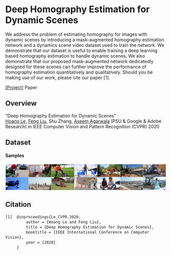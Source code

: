 # Deep Homography Estimation for Dynamic Scenes
We address the problem of estimating homography for images with dynamic scenes by introducing a mask-augmented homography estimation network and a dynamics scene video dataset used to train the network. We demonstrate that our dataset is useful to enable training a deep learning based homography estimation to handle dynamic scenes. We also demonstrate that our proposed mask-augmented network dedicatedly designed for these scenes can further improve the performance of homography estimation quantitatively and qualitatively. Should you be making use of our work, please cite our paper [1].

[[Project]](https://lcmhoang.github.io/publication/2020-cvpr-homography/) Paper

## Overview
"Deep Homography Estimation for Dynamic Scenes"   
[Hoang Le](https://lcmhoang.github.io/), [Feng Liu](http://web.cecs.pdx.edu/~fliu/), Shu Zhang, [Aseem Agarwala](http://www.agarwala.org/) (PSU & Google & Adobe Research)
in IEEE Computer Vision and Pattern Recognition  (CVPR) 2020

## Dataset 

#### Samples 
<img src='./mics/examples.png' width=1000>

## Citation

```
[1]  @inproceedings{Le_CVPR_2020,
         author = {Hoang Le and Feng Liu},
         title = {Deep Homography Estimation for Dynamic Scenes},
         booktitle = {IEEE International Conference on Computer Vision},
         year = {2020}
     }
```

